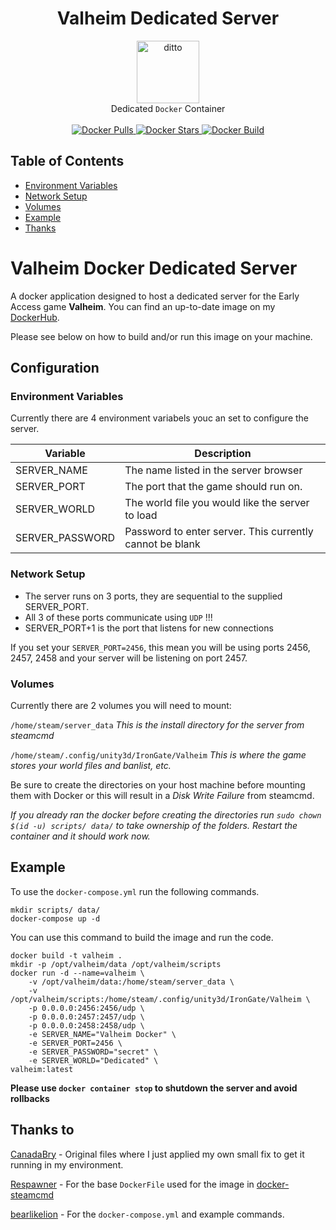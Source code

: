 <h1 align="center">Valheim Dedicated Server</h1>

<div align="center">
  <img src="https://cdn.cloudflare.steamstatic.com/steam/apps/892970/header.jpg?t=1612542671"
      alt="ditto" width="100" />
</div>
<div align="center">
  Dedicated <code>Docker</code> Container
</div>

<br />

<div align="center">
  <!-- Docker Pulls -->
  <a href="#">
    <img src="https://img.shields.io/docker/pulls/codevski/valheim_dedicated_server"
      alt="Docker Pulls" />
  </a>
  <!-- Docker Stars -->
  <a href="#">
    <img src="https://img.shields.io/docker/stars/codevski/valheim_dedicated_server"
      alt="Docker Stars" />
  </a>

  <!-- Docker Status -->
  <a href="#">
    <img src="https://img.shields.io/docker/cloud/build/codevski/valheim_dedicated_server"
      alt="Docker Build" />
  </a>

</div>

## Table of Contents

- [Environment Variables](#environment-variables)
- [Network Setup](#network-setup)
- [Volumes](#volumes)
- [Example](#example)
- [Thanks](#thanks-to)

# Valheim Docker Dedicated Server

A docker application designed to host a dedicated server for the Early Access game **Valheim**. You can find an up-to-date image on my [DockerHub](https://hub.docker.com/r/wilso224/valheim_dedicated_server).

Please see below on how to build and/or run this image on your machine.

## Configuration

### Environment Variables

Currently there are 4 environment variabels youc an set to configure the server.

| Variable        | Description                                              |
| --------------- | -------------------------------------------------------- |
| SERVER_NAME     | The name listed in the server browser                    |
| SERVER_PORT     | The port that the game should run on.                    |
| SERVER_WORLD    | The world file you would like the server to load         |
| SERVER_PASSWORD | Password to enter server. This currently cannot be blank |

### Network Setup

- The server runs on 3 ports, they are sequential to the supplied SERVER_PORT.
- All 3 of these ports communicate using `UDP` !!!
- SERVER_PORT+1 is the port that listens for new connections

If you set your `SERVER_PORT=2456`, this mean you will be using ports 2456, 2457, 2458 and your server will be listening on port 2457.

### Volumes

Currently there are 2 volumes you will need to mount:

`/home/steam/server_data` _This is the install directory for the server from steamcmd_

`/home/steam/.config/unity3d/IronGate/Valheim` _This is where the game stores your world files and banlist, etc._

Be sure to create the directories on your host machine before mounting them with Docker or this will result in a _Disk Write Failure_ from steamcmd.

_If you already ran the docker before creating the directories run `sudo chown $(id -u) scripts/ data/` to take ownership of the folders. Restart the container and it should work now._

## Example

To use the `docker-compose.yml` run the following commands.

```
mkdir scripts/ data/
docker-compose up -d
```

You can use this command to build the image and run the code.

```
docker build -t valheim .
mkdir -p /opt/valheim/data /opt/valheim/scripts
docker run -d --name=valheim \
    -v /opt/valheim/data:/home/steam/server_data \
    -v /opt/valheim/scripts:/home/steam/.config/unity3d/IronGate/Valheim \
    -p 0.0.0.0:2456:2456/udp \
    -p 0.0.0.0:2457:2457/udp \
    -p 0.0.0.0:2458:2458/udp \
    -e SERVER_NAME="Valheim Docker" \
    -e SERVER_PORT=2456 \
    -e SERVER_PASSWORD="secret" \
    -e SERVER_WORLD="Dedicated" \
valheim:latest
```

**Please use `docker container stop` to shutdown the server and avoid rollbacks**

## Thanks to

[CanadaBry](https://github.com/CanadaBry/ValheimDocker) - Original files where I just applied my own small fix to get it running in my environment.

[Respawner](https://github.com/respawner) - For the base `DockerFile` used for the image in [docker-steamcmd](https://github.com/respawner/docker-steamcmd)

[bearlikelion](https://github.com/bearlikelion) - For the `docker-compose.yml` and example commands.
